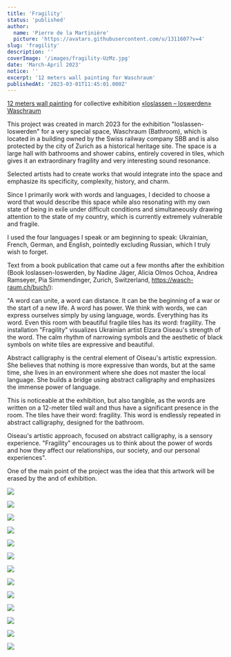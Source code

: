 ```yaml
---
title: 'Fragility'
status: 'published'
author:
  name: 'Pierre de la Martinière'
  picture: 'https://avatars.githubusercontent.com/u/1311607?v=4'
slug: 'fragility'
description: ''
coverImage: '/images/fragility-UzMz.jpg'
date: 'March-April 2023'
notice: ''
excerpt: '12 meters wall painting for Waschraum'
publishedAt: '2023-03-01T11:45:01.000Z'
---
```


[12 meters wall painting](https://wasch-raum.ch/kuenstlerinnen/elzara-oiseau/) for collective exhibition [«loslassen – loswerden»](https://wasch-raum.ch/archiv/)       [Waschraum](https://wasch-raum.ch/)

This project was created in march 2023 for the exhibition "loslassen-loswerden" for a very special space, Waschraum (Bathroom), which is located in a building owned by the Swiss railway company SBB and is also protected by the city of Zurich as a historical heritage site. The space is a large hall with bathrooms and shower cabins, entirely covered in tiles, which gives it an extraordinary fragility and very interesting sound resonance.

Selected artists had to create works that would integrate into the space and emphasize its specificity, complexity, history, and charm.

Since I primarily work with words and languages, I decided to choose a word that would describe this space while also resonating with my own state of being in exile under difficult conditions and simultaneously drawing attention to the state of my country, which is currently extremely vulnerable and fragile.

I used the four languages I speak or am beginning to speak: Ukrainian, French, German, and English, pointedly excluding Russian, which I truly wish to forget.

Text from a book publication that came out a few months after the exhibition (Book loslassen-loswerden, by Nadine Jäger, Alicia Olmos Ochoa, Andrea Ramseyer, Pia Simmendinger, Zurich, Switzerland, <https://wasch-raum.ch/buch/>):

 "A word can unite, a word can distance. It can be the beginning of a war or the start of a new life. A word has power. We think with words, we can express ourselves simply by using language, words. Everything has its word. Even this room with beautiful fragile tiles has its word: fragility. The installation "Fragility" visualizes Ukrainian artist Elzara Oiseau's strength of the word. The calm rhythm of narrowing symbols and the aesthetic of black symbols on white tiles are expressive and beautiful.

Abstract calligraphy is the central element of Oiseau's artistic expression. She believes that nothing is more expressive than words, but at the same time, she lives in an environment where she does not master the local language. She builds a bridge using abstract calligraphy and emphasizes the immense power of language.

This is noticeable at the exhibition, but also tangible, as the words are written on a 12-meter tiled wall and thus have a significant presence in the room. The tiles have their word: fragility. This word is endlessly repeated in abstract calligraphy, designed for the bathroom.

Oiseau's artistic approach, focused on abstract calligraphy, is a sensory experience. "Fragility" encourages us to think about the power of words and how they affect our relationships, our society, and our personal experiences".

One of the main point of the project was the idea that this artwork will be erased by the and of exhibition.

![](/images/polish_20230312_233249634-EwMD.png)

![](/images/photo_2024-03-24_14-17-31-E5OT.jpg)

 

![](/images/img_20230305_162040-Y0NT.jpg)

![](/images/img_20230318_165838-A2Nz.jpg)

![](/images/img_20230317_194924-Y0Mj.jpg)

![](/images/img_20230317_191941-EzOT.jpg)

![](/images/img_20230317_230643_205-Q2Nj.jpg)

![](/images/polish_20230312_232512621-cwOT.png)

![](/images/polish_20230411_194100321-A0MT.png)

![](/images/img_20230408_152857-A5NT.jpg)

![](/images/img_20230406_161730-Y3Nz.jpg)

![](/images/img_20230406_121559-k3OD.jpg)

![](/images/img_20230413_153726-M3Mz.jpg)